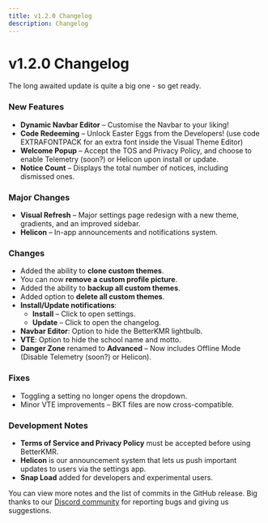 ```yaml
---
title: v1.2.0 Changelog
description: Changelog
---
```

# v1.2.0 Changelog
The long awaited update is quite a big one - so get ready.
### **New Features**
- **Dynamic Navbar Editor** – Customise the Navbar to your liking!
- **Code Redeeming** – Unlock Easter Eggs from the Developers! (use code EXTRAFONTPACK for an extra font inside the Visual Theme Editor)
- **Welcome Popup** – Accept the TOS and Privacy Policy, and choose to enable Telemetry (soon?) or Helicon upon install or update.
- **Notice Count** – Displays the total number of notices, including dismissed ones.

### **Major Changes**
- **Visual Refresh** – Major settings page redesign with a new theme, gradients, and an improved sidebar.
- **Helicon** – In-app announcements and notifications system.

### **Changes**
- Added the ability to **clone custom themes**.
- You can now **remove a custom profile picture**.
- Added the ability to **backup all custom themes**.
- Added option to **delete all custom themes**.
- **Install/Update notifications**:
  - **Install** – Click to open settings.
  - **Update** – Click to open the changelog.
- **Navbar Editor**: Option to hide the BetterKMR lightbulb.
- **VTE**: Option to hide the school name and motto.
- **Danger Zone** renamed to **Advanced** – Now includes Offline Mode (Disable Telemetry (soon?) or Helicon).

### **Fixes**
- Toggling a setting no longer opens the dropdown.
- Minor VTE improvements – BKT files are now cross-compatible.

### **Development Notes**
- **Terms of Service and Privacy Policy** must be accepted before using BetterKMR.
- **Helicon** is our announcement system that lets us push important updates to users via the settings app.
- **Snap Load** added for developers and experimental users.

You can view more notes and the list of commits in the GitHub release. Big thanks to our [Discord community](https://discord.gg/HjJvakyAXe) for reporting bugs and giving us suggestions.
